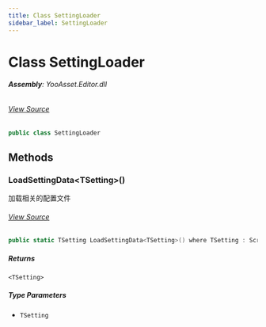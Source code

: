 ```yaml
---
title: Class SettingLoader
sidebar_label: SettingLoader
---
```

# Class SettingLoader


###### **Assembly**: YooAsset.Editor.dll
###### [View Source](https://github.com/tuyoogame/YooAsset/blob/main/Assets/YooAsset/Editor/SettingLoader.cs#L8)
```csharp title="Declaration"
public class SettingLoader
```
## Methods
### LoadSettingData&lt;TSetting&gt;()
加载相关的配置文件
###### [View Source](https://github.com/tuyoogame/YooAsset/blob/main/Assets/YooAsset/Editor/SettingLoader.cs#L13)
```csharp title="Declaration"
public static TSetting LoadSettingData<TSetting>() where TSetting : ScriptableObject
```

##### Returns

`<TSetting>`
##### Type Parameters
* `TSetting`
